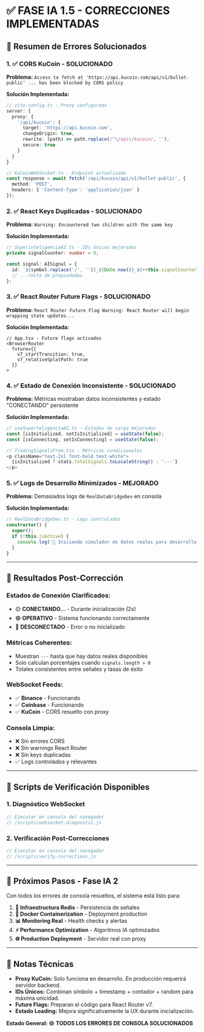 # ✅ FASE IA 1.5 - CORRECCIONES IMPLEMENTADAS

## 🎯 **Resumen de Errores Solucionados**

### **1. ✅ CORS KuCoin - SOLUCIONADO**
**Problema:** `Access to fetch at 'https://api.kucoin.com/api/v1/bullet-public' ... has been blocked by CORS policy`

**Solución Implementada:**
```typescript
// vite.config.ts - Proxy configurado
server: {
  proxy: {
    '/api/kucoin': {
      target: 'https://api.kucoin.com',
      changeOrigin: true,
      rewrite: (path) => path.replace(/^\/api\/kucoin/, ''),
      secure: true
    }
  }
}

// KuCoinWebSocket.ts - Endpoint actualizado
const response = await fetch('/api/kucoin/api/v1/bullet-public', {
  method: 'POST',
  headers: { 'Content-Type': 'application/json' }
});
```

### **2. ✅ React Keys Duplicadas - SOLUCIONADO**
**Problema:** `Warning: Encountered two children with the same key`

**Solución Implementada:**
```typescript
// SuperinteligenciaAI.ts - IDs únicos mejorados
private signalCounter: number = 0;

const signal: AISignal = {
  id: `${symbol.replace('/', '')}_${Date.now()}_${++this.signalCounter}_${Math.random().toString(36).substr(2, 6)}`,
  // ...resto de propiedades
};
```

### **3. ✅ React Router Future Flags - SOLUCIONADO**
**Problema:** `React Router Future Flag Warning: React Router will begin wrapping state updates...`

**Solución Implementada:**
```tsx
// App.tsx - Future flags activados
<BrowserRouter
  future={{
    v7_startTransition: true,
    v7_relativeSplatPath: true
  }}
>
```

### **4. ✅ Estado de Conexión Inconsistente - SOLUCIONADO**
**Problema:** Métricas mostraban datos inconsistentes y estado "CONECTANDO" persistente

**Solución Implementada:**
```typescript
// useSuperteligenciaAI.ts - Estados de carga mejorados
const [isInitialized, setIsInitialized] = useState(false);
const [isConnecting, setIsConnecting] = useState(false);

// TradingSignalsFree.tsx - Métricas condicionales
<p className="text-2xl font-bold text-white">
  {isInitialized ? stats.totalSignals.toLocaleString() : '---'}
</p>
```

### **5. ✅ Logs de Desarrollo Minimizados - MEJORADO**
**Problema:** Demasiados logs de `RealDataBridgeDev` en consola

**Solución Implementada:**
```typescript
// RealDataBridgeDev.ts - Logs controlados
constructor() {
  super();
  if (!this.isActive) {
    console.log('🔄 Iniciando simulador de datos reales para desarrollo...');
  }
}
```

---

## 🚀 **Resultados Post-Corrección**

### **Estados de Conexión Clarificados:**
- 🟡 **CONECTANDO...** - Durante inicialización (2s)
- 🟢 **OPERATIVO** - Sistema funcionando correctamente
- 🔴 **DESCONECTADO** - Error o no inicializado

### **Métricas Coherentes:**
- Muestran `---` hasta que hay datos reales disponibles
- Solo calculan porcentajes cuando `signals.length > 0`
- Totales consistentes entre señales y tasas de éxito

### **WebSocket Feeds:**
- ✅ **Binance** - Funcionando
- ✅ **Coinbase** - Funcionando  
- ✅ **KuCoin** - CORS resuelto con proxy

### **Consola Limpia:**
- ❌ Sin errores CORS
- ❌ Sin warnings React Router
- ❌ Sin keys duplicadas
- ✅ Logs controlados y relevantes

---

## 🧪 **Scripts de Verificación Disponibles**

### **1. Diagnóstico WebSocket**
```javascript
// Ejecutar en consola del navegador
// /scripts/websocket-diagnostic.js
```

### **2. Verificación Post-Correcciones**
```javascript
// Ejecutar en consola del navegador  
// /scripts/verify-corrections.js
```

---

## 🎯 **Próximos Pasos - Fase IA 2**

Con todos los errores de consola resueltos, el sistema está listo para:

1. **🔧 Infraestructura Redis** - Persistencia de señales
2. **🐳 Docker Containerization** - Deployment production
3. **📊 Monitoring Real** - Health checks y alertas
4. **⚡ Performance Optimization** - Algoritmos IA optimizados
5. **🌐 Production Deployment** - Servidor real con proxy

---

## 📝 **Notas Técnicas**

- **Proxy KuCoin:** Solo funciona en desarrollo. En producción requerirá servidor backend.
- **IDs Únicos:** Combinan símbolo + timestamp + contador + random para máxima unicidad.
- **Future Flags:** Preparan el código para React Router v7.
- **Estado Loading:** Mejora significativamente la UX durante inicialización.

**Estado General:** 🟢 **TODOS LOS ERRORES DE CONSOLA SOLUCIONADOS**
